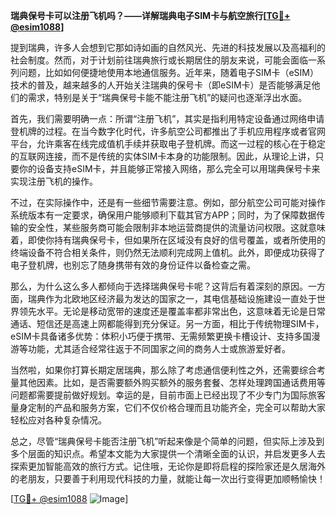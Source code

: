 **瑞典保号卡可以注册飞机吗？——详解瑞典电子SIM卡与航空旅行[[TG💪+ @esim1088](https://t.me/s/esim1088)]**

提到瑞典，许多人会想到它那如诗如画的自然风光、先进的科技发展以及高福利的社会制度。然而，对于计划前往瑞典旅行或长期居住的朋友来说，可能会面临一系列问题，比如如何便捷地使用本地通信服务。近年来，随着电子SIM卡（eSIM）技术的普及，越来越多的人开始关注瑞典的保号卡（即eSIM卡）是否能够满足他们的需求，特别是关于“瑞典保号卡能不能注册飞机”的疑问也逐渐浮出水面。

首先，我们需要明确一点：所谓“注册飞机”，其实是指利用特定设备通过网络申请登机牌的过程。在当今数字化时代，许多航空公司都推出了手机应用程序或者官网平台，允许乘客在线完成值机手续并获取电子登机牌。而这一过程的核心在于稳定的互联网连接，而不是传统的实体SIM卡本身的功能限制。因此，从理论上讲，只要你的设备支持eSIM卡，并且能够正常接入网络，那么完全可以用瑞典保号卡来实现注册飞机的操作。

不过，在实际操作中，还是有一些细节需要注意。例如，部分航空公司可能对操作系统版本有一定要求，确保用户能够顺利下载其官方APP；同时，为了保障数据传输的安全性，某些服务商可能会限制非本地运营商提供的流量访问权限。这就意味着，即使你持有瑞典保号卡，但如果所在区域没有良好的信号覆盖，或者所使用的终端设备不符合相关条件，则仍然无法顺利完成网上值机。此外，即便成功获得了电子登机牌，也别忘了随身携带有效的身份证件以备检查之需。

那么，为什么这么多人都倾向于选择瑞典保号卡呢？这背后有着深刻的原因。一方面，瑞典作为北欧地区经济最为发达的国家之一，其电信基础设施建设一直处于世界领先水平。无论是移动宽带的速度还是覆盖率都非常出色，这意味着无论是日常通话、短信还是高速上网都能得到充分保证。另一方面，相比于传统物理SIM卡，eSIM卡具备诸多优势：体积小巧便于携带、无需频繁更换卡槽设计、支持多国漫游等功能，尤其适合经常往返于不同国家之间的商务人士或旅游爱好者。

当然啦，如果你打算长期定居瑞典，那么除了考虑通信便利性之外，还需要综合考量其他因素。比如，是否需要额外购买额外的服务套餐、怎样处理跨国通话费用等问题都需要提前做好规划。幸运的是，目前市面上已经出现了不少专门为国际旅客量身定制的产品和服务方案，它们不仅价格合理而且功能齐全，完全可以帮助大家轻松应对各种复杂情况。

总之，尽管“瑞典保号卡能否注册飞机”听起来像是个简单的问题，但实际上涉及到多个层面的知识点。希望本文能为大家提供一个清晰全面的认识，并启发更多人去探索更加智能高效的旅行方式。记住哦，无论你是即将启程的探险家还是久居海外的老朋友，只要善于利用现代科技的力量，就能让每一次出行变得更加顺畅愉快！

[[TG💪+ @esim1088](https://t.me/s/esim1088) ![Image](https://i.postimg.cc/4NQfJmqS/Snipaste-2025-05-13-00-14-12.png)]